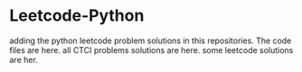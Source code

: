 # Leetcode-Python
adding the python leetcode problem solutions in this repositories. 
The code files are here.
all CTCI problems solutions are here.
some leetcode solutions are her.




























































































































































































































































































































































































































































































































































